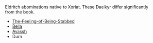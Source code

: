 Eldritch abominations native to Xoriat.
These Daelkyr differ significantly from the book.
* [The-Feeling-of-Being-Stabbed](-Characters/The-Feeling-of-Being-Stabbed.md)
* [Bella](-Characters/Bella.md)
* [Avassh](../-Characters/Avassh.md)
* Durn